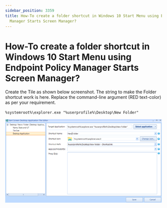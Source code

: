 ```yaml
---
sidebar_position: 3359
title: How-To create a folder shortcut in Windows 10 Start Menu using Endpoint Policy
  Manager Starts Screen Manager?
---
```


# How-To create a folder shortcut in Windows 10 Start Menu using Endpoint Policy Manager Starts Screen Manager?

Create the Tile as shown below screenshot. The string to make the Folder shortcut work is here. Replace the command-line argument (RED text-color) as per your requirement.

`%systemroot%\explorer.exe "%userprofile%\Desktop\New Folder"`

![](../../../../../static/images/PolicyPak/Content/Resources/Images/StartScreenTaskBar/824_1_image-20210304053215-1.png)